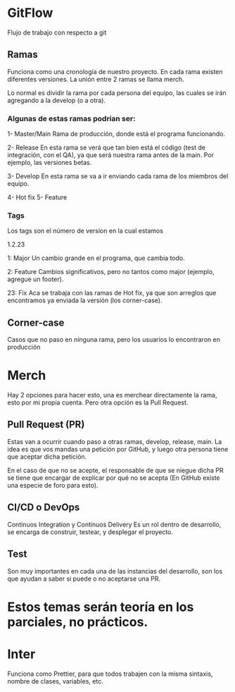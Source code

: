 # GitFlow

Flujo de trabajo con respecto a git

## Ramas

Funciona como una cronología de nuestro proyecto.
En cada rama existen diferentes versiones.
La unión entre 2 ramas se llama merch.

Lo normal es dividir la rama por cada persona del equipo, las cuales se irán agregando a la develop (o a otra).

### Algunas de estas ramas podrían ser:

1- Master/Main
Rama de producción, donde está el programa funcionando.

2- Release
En esta rama se verá que tan bien está el código (test de integración, con el QA), ya que será nuestra rama antes de la main.
Por ejemplo, las versiones betas.

3- Develop
En esta rama se va a ir enviando cada rama de los miembros del equipo.

4- Hot fix
5- Feature

### Tags

Los tags son el número de version en la cual estamos

1.2.23

1: Major
Un cambio grande en el programa, que cambia todo.

2: Feature
Cambios significativos, pero no tantos como major (ejemplo, agregue un footer).

23: Fix
Aca se trabaja con las ramas de Hot fix, ya que son arreglos que encontramos ya enviada la versión (los corner-case).

## Corner-case

Casos que no paso en ninguna rama, pero los usuarios lo encontraron en producción

# Merch

Hay 2 opciones para hacer esto, una es merchear directamente la rama, esto por mi propia cuenta. Pero otra opción es la Pull Request.

## Pull Request (PR)

Estas van a ocurrir cuando paso a otras ramas, develop, release, main.
La idea es que vos mandas una petición por GitHub, y luego otra persona tiene que aceptar dicha petición.

En el caso de que no se acepte, el responsable de que se niegue dicha PR se tiene que encargar de explicar por qué no se acepta (En GitHub existe una especie de foro para esto).

## CI/CD o DevOps

Continuos Integration y Continuos Delivery
Es un rol dentro de desarrollo, se encarga de construir, testear, y desplegar el proyecto.

## Test

Son muy importantes en cada una de las instancias del desarrollo, son los que ayudan a saber si puede o no aceptarse una PR.

# Estos temas serán teoría en los parciales, no prácticos.

# Inter

Funciona como Prettier, para que todos trabajen con la misma sintaxis, nombre de clases, variables, etc.
